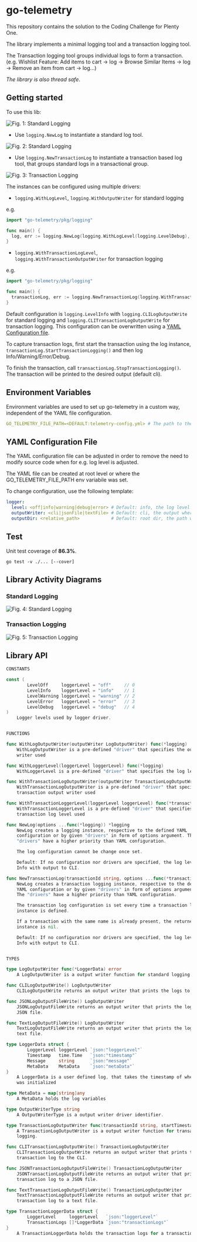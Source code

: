 # go-telemetry

This repository contains the solution to the Coding Challenge for Plenty One.

The library implements a minimal logging tool and a transaction logging tool.

The Transaction logging tool groups individual logs to form a transaction. (e.g. Wishlist Feature: Add items to cart -> log -> Browse Similar Items -> log -> Remove an item from cart -> log...)

_The library is also thread safe_.

## Getting started

To use this lib:

![Fig. 1: Standard Logging](./docs/log-instance-creation-behavioral_diagram.png)

- Use `logging.NewLog` to instantiate a standard log tool.

![Fig. 2: Standard Logging](./docs/logging-behavioral_diagram.png)

- Use `logging.NewTransactionLog` to instantiate a transaction based log tool, that groups standard logs in a transactional group.

![Fig. 3: Transaction Logging](./docs/transaction_logging-behavioral_diagram.png)

The instances can be configured using multiple drivers:

- `logging.WithLogLevel`, `logging.WithOutputWriter` for standard logging

e.g.

```go
import "go-telemetry/pkg/logging"

func main() {
  log, err := logging.NewLog(logging.WithLogLevel(logging.LevelDebug), logging.WithLogOutputWriter(logging.JSONLogOutputFileWrite))
}
```

- `logging.WithTransactionLogLevel`, `logging.WithTransactionOutputWriter` for transaction logging

e.g.

```go
import "go-telemetry/pkg/logging"

func main() {
  transactionLog, err := logging.NewTransactionLog(logging.WithTransactionLogLevel(logging.LevelDebug), logging.WithTransacrionLogOutputWriter(logging.JSONLogOutputFileWrite))
}
```

Default configuration is `logging.LevelInfo` with `logging.CLILogOutputWrite` for standard logging and `logging.CLITransactionLogOutputWrite` for transaction logging. This configuration can be overwritten using a [YAML Configuration file](#yaml-configuration-file).

To capture transaction logs, first start the transaction using the log instance, `transactionLog.StartTransactionLogging()` and then log Info/Warning/Error/Debug.

To finish the transaction, call `transactionLog.StopTransactionLogging()`. The transaction will be printed to the desired output (default cli).

## Environment Variables

Environment variables are used to set up go-telemetry in a custom way, independent of the YAML file configuration.

```YAML
GO_TELEMETRY_FILE_PATH=<DEFAULT:telemetry-config.yml> # The path to the go-telemetry configuration YAML file. Default location is project root.
```

## YAML Configuration File

The YAML configuration file can be adjusted in order to remove the need to modify source code when for e.g. log level is adjusted.

The YAML file can be created at root level or where the GO_TELEMETRY_FILE_PATH env variabile was set.

To change configuration, use the following template:

```YAML
logger:
  level: <off|info|warning|debug|error> # Default: info, the log level
  outputWriter: <cli|jsonFile|textFile> # Default: cli, the output where the logs will be printed
  outputDir: <relative_path>            # Default: root dir, the path where the log files will be saved
```

## Test

Unit test coverage of **86.3%**.

`go test -v ./... [--cover]`

## Library Activity Diagrams

### Standard Logging

![Fig. 4: Standard Logging](./docs/log-sequence_diagram.png)

### Transaction Logging

![Fig. 5: Transaction Logging](./docs/transaction_log-sequence_diagram.png)

## Library API

```go
CONSTANTS

const (
        LevelOff     loggerLevel = "off"     // 0
        LevelInfo    loggerLevel = "info"    // 1
        LevelWarning loggerLevel = "warning" // 2
        LevelError   loggerLevel = "error"   // 3
        LevelDebug   loggerLevel = "debug"   // 4
)
    Logger levels used by logger driver.


FUNCTIONS

func WithLogOutputWriter(outputWriter LogOutputWriter) func(*logging)
    WithLogOutputWriter is a pre-defined "driver" that specifies the output
    writer used

func WithLoggerLevel(loggerLevel loggerLevel) func(*logging)
    WithLoggerLevel is a pre-defined "driver" that specifies the log level used

func WithTransactionLogOutputWriter(outputWriter TransactionLogOutputWriter) func(*transactionLogging)
    WithTransactionLogOutputWriter is a pre-defined "driver" that specifies the
    transaction output writer used

func WithTransactionLoggerLevel(loggerLevel loggerLevel) func(*transactionLogging)
    WithTransactionLoggerLevel is a pre-defined "driver" that specifies the
    transaction log level used

func NewLog(options ...func(*logging)) *logging
    NewLog creates a logging instance, respective to the defined YAML
    configuration or by given "drivers" in form of options argument. The
    "drivers" have a higher priority than YAML configuration.

    The log configuration cannot be change once set.

    Default: If no configuration nor drivers are specified, the log level is
    Info with output to CLI.

func NewTransactionLog(transactionId string, options ...func(*transactionLogging)) (*transactionLogging, error)
    NewLog creates a transaction logging instance, respective to the defined
    YAML configuration or by given "drivers" in form of options argument.
    The "drivers" have a higher priority than YAML configuration.

    The transaction log configuration is set every time a transaction logging
    instance is defined.

    If a transaction with the same name is already present, the returned
    instance is nil.

    Default: If no configuration nor drivers are specified, the log level is
    Info with output to CLI.


TYPES

type LogOutputWriter func(*LoggerData) error
    A LogOutputWriter is a output writer function for standard logging.

func CLILogOutputWrite() LogOutputWriter
    CLILogOutputWrite returns an output writer that prints the logs to the CLI.

func JSONLogOutputFileWrite() LogOutputWriter
    JSONLogOutputFileWrite returns an output writer that prints the logs to a
    JSON file.

func TextLogOutputFileWrite() LogOutputWriter
    TextLogOutputFileWrite returns an output writer that prints the logs to a
    text file.

type LoggerData struct {
        LoggerLevel loggerLevel `json:"loggerLevel"`
        Timestamp   time.Time   `json:"timestamp"`
        Message     string      `json:"message"`
        MetaData    MetaData    `json:"metaData"`
}
    A LoggerData is a user defined log, that takes the timestamp of when the log
    was initialized

type MetaData = map[string]any
    A MetaData holds the log variables

type OutputWriterType string
    A OutputWriterType is a output writer driver identifier.

type TransactionLogOutputWriter func(transactionId string, startTimestamp time.Time, endTimestamp time.Time, transactionLoggerData *TransactionLoggerData) error
    A TransactionLogOutputWriter is a output writer function for transaction
    logging.

func CLITransactionLogOutputWrite() TransactionLogOutputWriter
    CLITransactionLogOutputWrite returns an output writer that prints the
    transaction log to the CLI.

func JSONTransactionLogOutputFileWrite() TransactionLogOutputWriter
    JSONTransactionLogOutputFileWrite returns an output writer that prints the
    transaction log to a JSON file.

func TextTransactionLogOutputFileWrite() TransactionLogOutputWriter
    TextTransactionLogOutputFileWrite returns an output writer that prints the
    transaction log to a text file.

type TransactionLoggerData struct {
        LoggerLevel     loggerLevel   `json:"loggerLevel"`
        TransactionLogs []*LoggerData `json:"transactionLogs"`
}
    A TransactionLoggerData holds the transaction logs for a transaction
```
